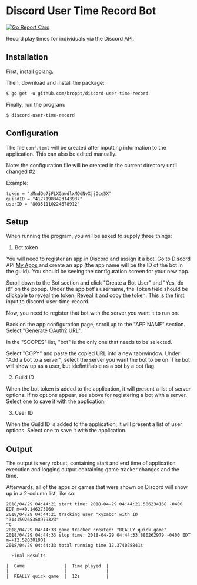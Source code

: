 # Discord User Time Record Bot

[![Go Report Card](https://goreportcard.com/badge/github.com/kroppt/discord-user-time-record)](https://goreportcard.com/report/github.com/kroppt/discord-user-time-record)

Record play times for individuals via the Discord API.

## Installation

First, [install golang](https://golang.org/doc/install).

Then, download and install the package:

    $ go get -u github.com/kroppt/discord-user-time-record

Finally, run the program:

    $ discord-user-time-record

## Configuration

The file `conf.toml` will be created after inputting information to the application. This can also be edited manually.

Note: the configuration file will be created in the current directory until changed [#2](https://github.com/kroppt/discord-user-time-record/issues/2)

Example:
```
token = "zMndOe7jFLXGawdlxMOdNvXjjOce5X"
guildID = "41771983423143937"
userID = "80351110224678912"
```

## Setup

When running the program, you will be asked to supply three things:

1. Bot token

You will need to register an app in Discord and assign it a bot. Go to Discord API [My Apps](https://discordapp.com/developers/applications/me) and create an app (the app name will be the ID of the bot in the guild). You should be seeing the configuration screen for your new app.

Scroll down to the Bot section and click "Create a Bot User" and "Yes, do it!" on the popup. Under the app bot's username, the Token field should be clickable to reveal the token. Reveal it and copy the token. This is the first input to discord-user-time-record.

Now, you need to register that bot with the server you want it to run on.

Back on the app configuration page, scroll up to the "APP NAME" section. Select "Generate OAuth2 URL".

In the "SCOPES" list, "bot" is the only one that needs to be selected.

Select "COPY" and paste the copied URL into a new tab/window. Under "Add a bot to a server", select the server you want the bot to be on. The bot will show up as a user, but idefintifiable as a bot by a bot flag.

2. Guild ID

When the bot token is added to the application, it will present a list of server options. If no options appear, see above for registering a bot with a server. Select one to save it with the application.

3. User ID

When the Guild ID is added to the application, it will present a list of user options. Select one to save it with the application.

## Output

The output is very robust, containing start and end time of application execution and logging output containing game tracker changes and the time.

Afterwards, all of the apps or games that were shown on Discord will show up in a 2-column list, like so:
```
2018/04/29 04:44:21 start time: 2018-04-29 04:44:21.506234168 -0400 EDT m=+0.146273060
2018/04/29 04:44:21 tracking user "xyzabc" with ID "314159265358979323"
^C
2018/04/29 04:44:33 game tracker created: "REALLY quick game"
2018/04/29 04:44:33 stop time: 2018-04-29 04:44:33.880262979 -0400 EDT m=+12.520301901
2018/04/29 04:44:33 total running time 12.374028841s

  Final Results

|  Game               |  Time played  |
|                     |               |
|  REALLY quick game  |  12s          |
```
